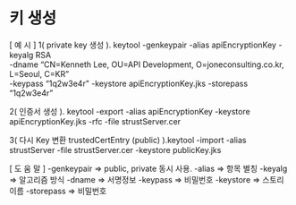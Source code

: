# 키 생성

[ 예 시 ]
1( private key 생성 ). keytool -genkeypair -alias apiEncryptionKey -keyalg RSA \
     -dname “CN=Kenneth Lee, OU=API Development, O=joneconsulting.co.kr, L=Seoul, C=KR” \
     -keypass “1q2w3e4r” -keystore apiEncryptionKey.jks -storepass “1q2w3e4r” 
     
2( 인증서 생성 ). keytool -export -alias apiEncryptionKey -keystore apiEncryptionKey.jks -rfc -file strustServer.cer

3( 다시 Key 변환 trustedCertEntry (public) ).keytool -import -alias strustServer -file strustServer.cer -keystore publicKey.jks

[ 도 움 말 ]
-genkeypair => public, private 동시 사용.
-alias => 항목 별칭
-keyalg => 알고리즘 방식
-dname => 서명정보
-keypass => 비밀번호
-keystore => 스토리 이름
-storepass => 비밀번호
